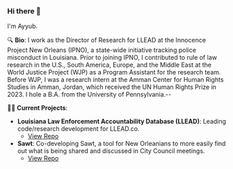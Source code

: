 ### Hi there 👋

I'm Ayyub.

🔍 **Bio**:
I work as the Director of Research for LLEAD at the Innocence Project New Orleans (IPNO), a state-wide initiative tracking police misconduct in Louisiana. Prior to joining IPNO, I contributed to rule of law research in the U.S., South America, Europe, and the Middle East at the World Justice Project (WJP) as a Program Assistant for the research team. Before WJP, I was a research intern at the Amman Center for Human Rights Studies in Amman, Jordan, which received the UN Human Rights Prize in 2023. I hole a B.A. from the University of Pennsylvania.-- 

👨‍💻 **Current Projects**:
- **Louisiana Law Enforcement Accountability Database (LLEAD)**: Leading code/research development for LLEAD.co.
    - [View Repo](https://github.com/ipno-llead/processing)
- **Sawt**: Co-developing Sawt, a tool for New Orleanians to more easily find out what is being shared and discussed in City Council meetings. 
    - [View Repo](https://github.com/eye-on-surveillance/sawt)


<!--
**ayyubibrahimi/ayyubibrahimi** is a ✨ _special_ ✨ repository because its `README.md` (this file) appears on your GitHub profile.
-->
